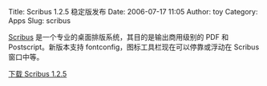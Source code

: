 Title: Scribus 1.2.5 稳定版发布
Date: 2006-07-17 11:05
Author: toy
Category: Apps
Slug: scribus

[Scribus](http://www.scribus.net)
是一个专业的桌面排版系统，其目的是输出商用级别的 PDF 和
Postscript。新版本支持 fontconfig，图标工具栏现在可以停靠或浮动在
Scribus 窗口中等。

[下载 Scribus
1.2.5](http://www.scribus.net/index.php?name=Downloads&req=getit&lid=189)
